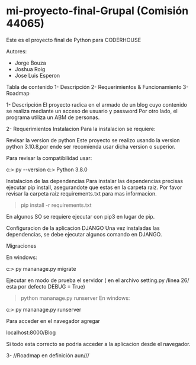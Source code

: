 # mi-proyecto-final-Grupal (Comisión 44065)

Este es el proyecto final de Python para CODERHOUSE

Autores:
  - Jorge Bouza
  - Joshua Roig
  - Jose Luis Esperon

Tabla de contenido
1- Descripción
2- Requerimientos & Funcionamiento
3- Roadmap


1- Descripción
El proyecto radica en el armado de un blog cuyo contenido se realiza mediante un acceso de usuario y password
Por otro lado, el programa utiliza un ABM de personas.

2-  Requerimientos
    Instalacion
    Para la instalacion se requiere:

Revisar la version de python
Este proyecto se realizo usando la version python 3.10.8,por ende ser recomienda usar dicha version o superior.

Para revisar la compatibilidad usar:

c:\> py --version
c:\> Python 3.8.0

Instalacion de las dependencias
Para instalar las dependencias precisas ejecutar pip install, asegurandote que estas en la carpeta raiz. Por favor revisar la carpeta raiz requirements.txt para mas informacion.

> pip install -r requirements.txt

En algunos SO se requiere ejecutar con pip3 en lugar de pip.

Configuracion de la aplicacion DJANGO
Una vez instaladas las dependencias, se debe ejecutar algunos comando en DJANGO.

Migraciones

En windows:

c:\> py mananage.py migrate

Ejecutar en modo de prueba el servidor ( en el archivo setting.py /linea 26/ esta por defecto DEBUG = True)
> python mananage.py runserver
En windows:

c:\> py mananage.py runserver

Para acceder en el navegador agregar

localhost:8000/Blog

Si todo esta correcto se podria acceder a la aplicacion desde el navegador.

3- //Roadmap en definición aun///




